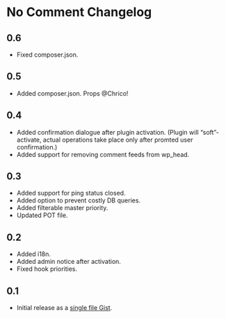 # No Comment Changelog

## 0.6
* Fixed composer.json.

## 0.5
* Added composer.json. Props @Chrico!

## 0.4
* Added confirmation dialogue after plugin activation. (Plugin will “soft”-activate, actual operations take place only after promted user confirmation.)
* Added support for removing comment feeds from wp_head.

## 0.3
* Added support for ping status closed.
* Added option to prevent costly DB queries.
* Added filterable master priority.
* Updated POT file.

## 0.2
* Added i18n.
* Added admin notice after activation.
* Fixed hook priorities.

## 0.1
* Initial release as a [single file Gist](https://gist.github.com/glueckpress/ec846d50ba9825a24fc3/).
